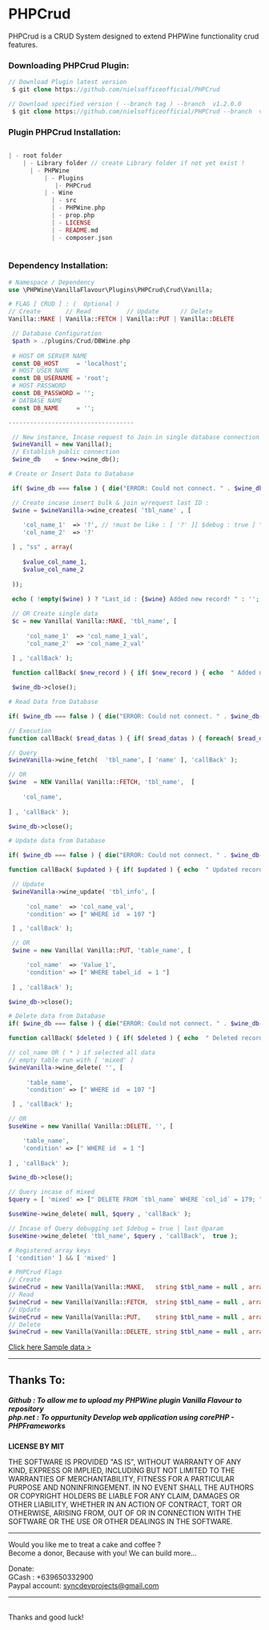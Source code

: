 # PHPCrud
PHPCrud is a CRUD System designed to extend PHPWine functionality crud features.
<br >
<h3>Downloading PHPCrud Plugin:</h3>
 
```PHP
// Download Plugin latest version 
 $ git clone https://github.com/nielsofficeofficial/PHPCrud

// Download specified version ( --branch tag ) --branch  v1.2.0.0 
 $ git clone https://github.com/nielsofficeofficial/PHPCrud --branch  v1.2.0.4
```
<h3>Plugin PHPCrud Installation:</h3>

```PHP

| - root folder
    | - Library folder // create Library folder if not yet exist !
      | - PHPWine
          | - Plugins
             |- PHPCrud
          | - Wine
            | - src
            | - PHPWine.php
            | - prop.php
            | - LICENSE
            | - README.md
            | - composer.json
                    
```
<h3>Dependency Installation:</h3>

```PHP
# Namespace / Dependency
use \PHPWine\VanillaFlavour\Plugins\PHPCrud\Crud\Vanilla;
```
```PHP
# FLAG [ CRUD ] : (  Optional ) 
// Create       // Read          // Update      // Delete 
Vanilla::MAKE | Vanilla::FETCH | Vanilla::PUT | Vanilla::DELETE
```
```PHP
 // Database Configuration
 $path > ./plugins/Crud/DBWine.php
  
 # HOST OR SERVER NAME
 const DB_HOST     = 'localhost';
 # HOST USER NAME
 const DB_USERNAME = 'root';
 # HOST PASSWORD
 const DB_PASSWORD = '';
 # DATBASE NAME
 const DB_NAME     = '';

-----------------------------------

 // New instance, Incase request to Join in single database connection
 $wineVanill = new Vanilla();
 // Establish public connection 
 $wine_db    = $new->wine_db();
```

```PHP
# Create or Insert Data to Database

 if( $wine_db === false ) { die("ERROR: Could not connect. " . $wine_db->connect_error); }

 // Create incase insert bulk & join w/request last ID : 
 $wine = $wineVanilla->wine_creates( 'tbl_name' , [ 
     
    'col_name_1'  => '?', // !must be like : [ '?' ][ $debug : true ] " INSERT INTO tbl_name (col1, col2) VALUES ( ?,? ) ";
    'col_name_2'  => '?'

 ] , "ss" , array(
        
    $value_col_name_1,
    $value_col_name_2 
    
 ));
 
 echo ( !empty($wine) ) ? "Last_id : {$wine} Added new record! " : ''; 

 // OR Create single data
 $c = new Vanilla( Vanilla::MAKE, 'tbl_name', [ 
     
     'col_name_1'  => 'col_name_1_val',
     'col_name_2'  => 'col_name_2_val'
  
 ] , 'callBack' );

 function callBack( $new_record ) { if( $new_record ) { echo  " Added new record! "; }  }

 $wine_db->close();
```
```PHP
# Read Data from Database

if( $wine_db === false ) { die("ERROR: Could not connect. " . $wine_db->connect_error); }

// Execution
function callBack( $read_datas ) { if( $read_datas ) { foreach( $read_datas as  $val ) { echo $val["col_name"]; }  } }

// Query
$wineVanilla->wine_fetch(  'tbl_name', [ 'name' ], 'callBack' );

// OR
$wine  = NEW Vanilla( Vanilla::FETCH, 'tbl_name',  [
     
    'col_name',
     
] , 'callBack' );

$wine_db->close();
```
```PHP
# Update data from Database

if( $wine_db === false ) { die("ERROR: Could not connect. " . $wine_db->connect_error); }

function callBack( $updated ) { if( $updated ) { echo  " Updated record! "; } }

 // Update 
 $wineVanilla->wine_update( 'tbl_info', [
  
     'col_name'  => 'col_name_val',
     'condition' => [" WHERE id  = 107 "] 

 ] , 'callBack' );

 // OR
 $wine = new Vanilla( Vanilla::PUT, 'table_name', [

     'col_name'  => 'Value_1',
     'condition' => [" WHERE tabel_id  = 1 "] 
    
 ] , 'callBack' );

$wine_db->close();
```
```PHP
# Delete data from Database
if( $wine_db === false ) { die("ERROR: Could not connect. " . $wine_db->connect_error); }

function callBack( $deleted ) { if( $deleted ) { echo  " Deleted record! "; } }

// col_name OR ( * ) if selected all data
// empty table run with [ 'mixed' ]
$wineVanilla->wine_delete( '', [
  
     'table_name',
     'condition' => [" WHERE id  = 107 "] 

 ] , 'callBack' );

// OR
$useWine = new Vanilla( Vanilla::DELETE, '', [

    'table_name',
    'condition' => [" WHERE id  = 1 "] 
    
] , 'callBack' );

$wine_db->close();
```

```php
// Query incase of mixed 
$query = [ 'mixed' => [" DELETE FROM `tbl_name` WHERE `col_id` = 179; "] ] 

$useWine->wine_delete( null, $query , 'callBack' );

// Incase of Query debugging set $debug = true | last @param
$useWine->wine_delete( 'tbl_name', $query , 'callBack',  true );

# Registered array keys 
[ 'condition' ] && [ 'mixed' ]

# PHPCrud Flags
// Create
$wineCrud = new Vanilla(Vanilla::MAKE,   string $tbl_name = null , array $query = [] , mixed $callback = null, bool $debug = false );
// Read
$wineCrud = new Vanilla(Vanilla::FETCH,  string $tbl_name = null , array $query = [] , mixed $callback = null, bool $debug = false );
// Update
$wineCrud = new Vanilla(Vanilla::PUT,    string $tbl_name = null , array $query = [] , mixed $callback = null, bool $debug = false );
// Delete
$wineCrud = new Vanilla(Vanilla::DELETE, string $tbl_name = null , array $query = [] , mixed $callback = null, bool $debug = false );
```
<a href="https://github.com/nielsofficeofficial/PHPCrud-sample-data/blob/main/vanilla-crud.php"> Click here Sample data > </a>  
<hr /> 

<h2>Thanks To:</h2>
<h5>
Github : To allow me to upload my PHPWine plugin Vanilla Flavour to repository<br /> 
php.net : To oppurtunity Develop web application using corePHP - PHPFrameworks<br />
</h5>

__LICENSE BY MIT__

THE SOFTWARE IS PROVIDED "AS IS", WITHOUT WARRANTY OF ANY KIND, EXPRESS OR IMPLIED, INCLUDING BUT NOT LIMITED TO THE WARRANTIES OF MERCHANTABILITY, FITNESS FOR A PARTICULAR PURPOSE AND NONINFRINGEMENT. IN NO EVENT SHALL THE AUTHORS OR COPYRIGHT HOLDERS BE LIABLE FOR ANY CLAIM, DAMAGES OR OTHER LIABILITY, WHETHER IN AN ACTION OF CONTRACT, TORT OR OTHERWISE, ARISING FROM, OUT OF OR IN CONNECTION WITH THE SOFTWARE OR THE USE OR OTHER DEALINGS IN THE SOFTWARE.
<br />

<hr />
Would you like me to treat a cake and coffee ? <br />
Become a donor, Because with you! We can build more... 

Donate: <br />
GCash : +639650332900 <br /> 
Paypal account: syncdevprojects@gmail.com
<hr />
<br />
Thanks and good luck! 
